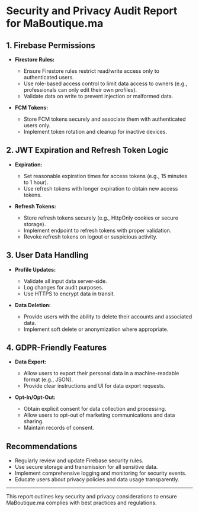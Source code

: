 # Security and Privacy Audit Report for MaBoutique.ma

## 1. Firebase Permissions

- **Firestore Rules:**  
  - Ensure Firestore rules restrict read/write access only to authenticated users.  
  - Use role-based access control to limit data access to owners (e.g., professionals can only edit their own profiles).  
  - Validate data on write to prevent injection or malformed data.

- **FCM Tokens:**  
  - Store FCM tokens securely and associate them with authenticated users only.  
  - Implement token rotation and cleanup for inactive devices.

## 2. JWT Expiration and Refresh Token Logic

- **Expiration:**  
  - Set reasonable expiration times for access tokens (e.g., 15 minutes to 1 hour).  
  - Use refresh tokens with longer expiration to obtain new access tokens.

- **Refresh Tokens:**  
  - Store refresh tokens securely (e.g., HttpOnly cookies or secure storage).  
  - Implement endpoint to refresh tokens with proper validation.  
  - Revoke refresh tokens on logout or suspicious activity.

## 3. User Data Handling

- **Profile Updates:**  
  - Validate all input data server-side.  
  - Log changes for audit purposes.  
  - Use HTTPS to encrypt data in transit.

- **Data Deletion:**  
  - Provide users with the ability to delete their accounts and associated data.  
  - Implement soft delete or anonymization where appropriate.

## 4. GDPR-Friendly Features

- **Data Export:**  
  - Allow users to export their personal data in a machine-readable format (e.g., JSON).  
  - Provide clear instructions and UI for data export requests.

- **Opt-In/Opt-Out:**  
  - Obtain explicit consent for data collection and processing.  
  - Allow users to opt-out of marketing communications and data sharing.  
  - Maintain records of consent.

## Recommendations

- Regularly review and update Firebase security rules.  
- Use secure storage and transmission for all sensitive data.  
- Implement comprehensive logging and monitoring for security events.  
- Educate users about privacy policies and data usage transparently.

---

This report outlines key security and privacy considerations to ensure MaBoutique.ma complies with best practices and regulations.

